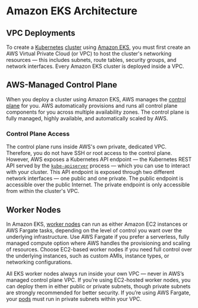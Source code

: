 
# Amazon EKS Architecture

## VPC Deployments

To create a [Kubernetes](../kubernetes/what-is-kubernetes) [cluster](../kubernetes/clusters) using 
[Amazon EKS](what-is-amazon-eks), you must first create an AWS Virtual Private Cloud (or VPC) to host the cluster's
networking resources — this includes subnets, route tables, security groups, and network interfaces.
Every Amazon EKS cluster is deployed inside a VPC.

## AWS-Managed Control Plane

When you deploy a cluster using Amazon EKS, AWS manages the [control plane](../kubernetes/control-plane) for you.
AWS automatically provisions and runs all control plane components for you across multiple availability zones. The
control plane is fully managed, highly available, and automatically scaled by AWS.

### Control Plane Access

The control plane runs inside AWS's own private, dedicated VPC.
Therefore, you do not have SSH or root access to the control plane.
However, AWS exposes a Kubernetes API endpoint — the Kubernetes REST API served by the
[`kube-apiserver`](../kubernetes/kube-apiserver) process — which you can use to interact with your cluster.
This API endpoint is exposed through two different network interfaces — one public and one private.
The public endpoint is accessible over the public Internet. The private endpoint is only accessible from within the
cluster's VPC.

## Worker Nodes

In Amazon EKS, [worker nodes](../kubernetes/worker-nodes) can run as either Amazon EC2 instances or AWS Fargate 
tasks, depending on the level of control you want over the underlying infrastructure.
Use AWS Fargate if you prefer a serverless, fully managed compute option where AWS handles the provisioning and scaling 
of resources.
Choose EC2-based worker nodes if you need full control over the underlying instances, such as custom AMIs, instance 
types, or networking configurations.

All EKS worker nodes always run inside your own VPC — never in AWS’s managed control plane VPC.
If you’re using EC2-hosted worker nodes, you can deploy them in either public or private subnets, though private subnets 
are strongly recommended for better security.
If you’re using AWS Fargate, your [pods](../kubernetes/pods) must run in private subnets within your VPC.

